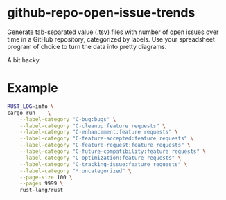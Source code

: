 # github-repo-open-issue-trends
Generate tab-separated value (.tsv) files with number of open issues over time in a GitHub repository, categorized by labels. Use your spreadsheet program of choice to turn the data into pretty diagrams.

A bit hacky.

# Example

```sh
RUST_LOG=info \
cargo run -- \
    --label-category "C-bug:bugs" \
    --label-category "C-cleanup:feature requests" \
    --label-category "C-enhancement:feature requests" \
    --label-category "C-feature-accepted:feature requests" \
    --label-category "C-feature-request:feature requests" \
    --label-category "C-future-compatibility:feature requests" \
    --label-category "C-optimization:feature requests" \
    --label-category "C-tracking-issue:feature requests" \
    --label-category "*:uncategorized" \
    --page-size 100 \
    --pages 9999 \
    rust-lang/rust
```
